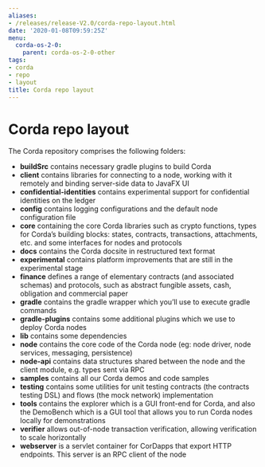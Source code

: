 ```yaml
---
aliases:
- /releases/release-V2.0/corda-repo-layout.html
date: '2020-01-08T09:59:25Z'
menu:
  corda-os-2-0:
    parent: corda-os-2-0-other
tags:
- corda
- repo
- layout
title: Corda repo layout
---
```



# Corda repo layout

The Corda repository comprises the following folders:


* **buildSrc** contains necessary gradle plugins to build Corda
* **client** contains libraries for connecting to a node, working with it remotely and binding server-side data to
JavaFX UI
* **confidential-identities** contains experimental support for confidential identities on the ledger
* **config** contains logging configurations and the default node configuration file
* **core** containing the core Corda libraries such as crypto functions, types for Corda’s building blocks: states,
contracts, transactions, attachments, etc. and some interfaces for nodes and protocols
* **docs** contains the Corda docsite in restructured text format
* **experimental** contains platform improvements that are still in the experimental stage
* **finance** defines a range of elementary contracts (and associated schemas) and protocols, such as abstract fungible
assets, cash, obligation and commercial paper
* **gradle** contains the gradle wrapper which you’ll use to execute gradle commands
* **gradle-plugins** contains some additional plugins which we use to deploy Corda nodes
* **lib** contains some dependencies
* **node** contains the core code of the Corda node (eg: node driver, node services, messaging, persistence)
* **node-api** contains data structures shared between the node and the client module, e.g. types sent via RPC
* **samples** contains all our Corda demos and code samples
* **testing** contains some utilities for unit testing contracts (the contracts testing DSL) and flows (the
mock network) implementation
* **tools** contains the explorer which is a GUI front-end for Corda, and also the DemoBench which is a GUI tool that
allows you to run Corda nodes locally for demonstrations
* **verifier** allows out-of-node transaction verification, allowing verification to scale horizontally
* **webserver** is a servlet container for CorDapps that export HTTP endpoints. This server is an RPC client of the node

